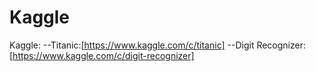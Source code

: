 # Kaggle
Kaggle:
--Titanic:[https://www.kaggle.com/c/titanic]
--Digit Recognizer:[https://www.kaggle.com/c/digit-recognizer]
